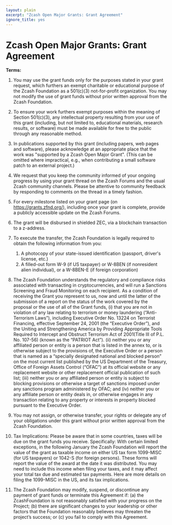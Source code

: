 ```yaml
---
layout: plain
excerpt: "Zcash Open Major Grants: Grant Agreement"
ignore_title: yes
---
```


# Zcash Open Major Grants: Grant Agreement

**Terms:**

1. You may use the grant funds only for the purposes stated in your grant request, which furthers an exempt charitable or educational purpose of the Zcash Foundation as a 501(c)(3) not-for-profit organization. You may not modify the use of grant funds without prior written approval from the Zcash Foundation.

1. To ensure your work furthers exempt purposes within the meaning of Section 501(c)(3), any intellectual property resulting from your use of this grant (including, but not limited to, educational materials, research results, or software) must be made available for free to the public through any reasonable method.   

1. In publications supported by this grant (including papers, web pages and software), please acknowledge at an appropriate place that the work was "supported by a Zcash Open Major Grant". (This can be omitted where impractical, e.g., when contributing a small software patch to an external project.)

1. We request that you keep the community informed of your ongoing progress by using your grant thread on the Zcash Forums and the usual Zcash community channels. Please be attentive to community feedback by responding to comments on the thread in a timely fashion.

1. For every milestone listed on your grant page (on https://grants.zfnd.org/), including once your grant is complete, provide a publicly accessible update on the Zcash Forums.

1. The grant will be disbursed in shielded ZEC, via a blockchain transaction to a z-address.

1. To execute the transfer, the Zcash Foundation is legally required to obtain the following information from you: 
   1. A photocopy of your state-issued identification (passport, driver's license, etc.)
   1. A filled-out form W-9 (if US taxpayer) or W-8BEN (if nonresident alien individual), or a W-8BEN-E (if foreign corporation)

1. The Zcash Foundation understands the regulatory and compliance risks associated with transacting in cryptocurrencies, and will run a Sanctions Screening and Fraud Monitoring on each recipient.  As a condition of receiving the Grant you represent to us, now and until the latter of the submission of a report on the status of the work covered by the proposal or the use of all of the Grant funds, (i) that you are not in violation of any law relating to terrorism or money laundering (“Anti-Terrorism Laws”), including Executive Order No. 13224 on Terrorist Financing, effective September 24, 2001 (the “Executive Order”), and the Uniting and Strengthening America by Providing Appropriate Tools Required to Intercept and Obstruct Terrorism Act of 2001(Title III of P.L. No. 107-56) (known as the “PATRIOT Act”).  (ii)  neither you or any affiliated person or entity is a person that is listed in the annex to, or is otherwise subject to the provisions of, the Executive Order or a person that is named as a “specially designated national and blocked person” on the most current list published by the US Department of the Treasury, Office of Foreign Assets Control (“OFAC”) at its official website or any replacement website or other replacement official publication of such list; (iii) neither you or any affiliated person or entity is subject to blocking provisions or otherwise a target of sanctions imposed under any sanctions program administered by OFAC; and (iv) neither you or any affiliate person or entity deals in, or otherwise engages in any transaction relating to any property or interests in property blocked pursuant to the Executive Order.

1. You may not assign, or otherwise transfer, your rights or delegate any of your obligations under this grant without prior written approval from the Zcash Foundation.

1. Tax Implications: Please be aware that in some countries, taxes will be due on the grant funds you receive. Specifically: With certain limited exceptions, in the following January the Zcash Foundation will report the value of the grant as taxable income on either US tax form 1099-MISC (for US taxpayers) or 1042-S (for foreign persons). These forms will report the value of the award at the date it was distributed. You may need to include this income when filing your taxes, and it may affect your total tax due and estimated tax payments. Here are more details on filing the 1099-MISC in the US, and its tax implications.

1. The Zcash Foundation may modify, suspend, or discontinue any payment of grant funds or terminate this Agreement if: (a) the ZcashFoundation is not reasonably satisfied with your progress on the Project; (b) there are significant changes to your leadership or other factors that the Foundation reasonably believes may threaten the project’s success; or (c) you fail to comply with this Agreement. 

